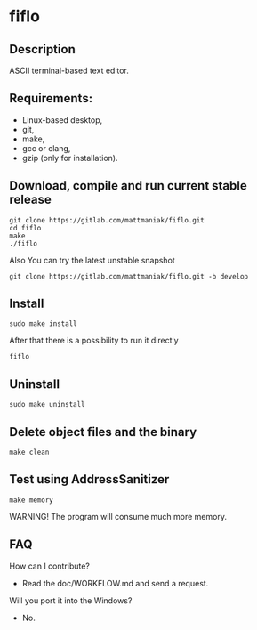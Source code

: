 # fiflo

## Description
ASCII terminal-based text editor.

## Requirements:
- Linux-based desktop,
- git,
- make,
- gcc or clang,
- gzip (only for installation).

## Download, compile and run current stable release
```
git clone https://gitlab.com/mattmaniak/fiflo.git
cd fiflo
make
./fiflo
```

Also You can try the latest unstable snapshot
```
git clone https://gitlab.com/mattmaniak/fiflo.git -b develop
```

## Install
```
sudo make install
```
After that there is a possibility to run it directly
```
fiflo
```

## Uninstall
```
sudo make uninstall
```

## Delete object files and the binary
```
make clean
```

## Test using AddressSanitizer
```
make memory
```
WARNING! The program will consume much more memory.

## FAQ
How can I contribute?
- Read the doc/WORKFLOW.md and send a request.

Will you port it into the Windows?
- No.

